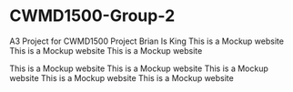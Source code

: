 # CWMD1500-Group-2
A3 Project for CWMD1500 Project 
Brian Is King
This is a Mockup website
This is a Mockup website
This is a Mockup website

This is a Mockup website
This is a Mockup website
This is a Mockup website
This is a Mockup website
This is a Mockup website
